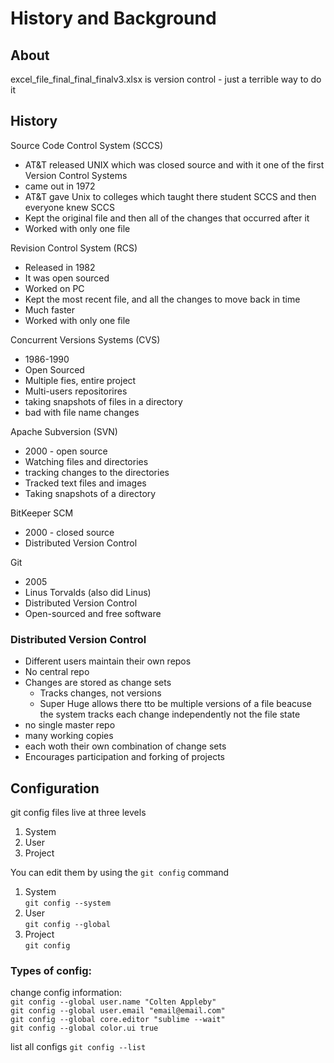 # History and Background

## About
excel_file_final_final_finalv3.xlsx is version control - just a terrible way to do it

## History


Source Code Control System (SCCS)
- AT&T released UNIX which was closed source and with it one of the first Version Control Systems 
- came out in 1972
- AT&T gave Unix to colleges which taught there student SCCS and then everyone knew SCCS
- Kept the original file and then all of the changes that occurred after it
- Worked with only one file

Revision Control System (RCS)
- Released in 1982
- It was open sourced
- Worked on PC
- Kept the most recent file, and all the changes to move back in time
- Much faster
- Worked with only one file

Concurrent Versions Systems (CVS)
- 1986-1990
- Open Sourced
- Multiple fies, entire project
- Multi-users repositorires
- taking snapshots of files in a directory
- bad with file name changes

Apache Subversion (SVN)
- 2000 - open source
- Watching files and directories 
- tracking changes to the directories
- Tracked text files and images
- Taking snapshots of a directory

BitKeeper SCM
- 2000 - closed source 
- Distributed Version Control

Git 
- 2005 
- Linus Torvalds (also did Linus)
- Distributed Version Control
- Open-sourced and free software

### Distributed Version Control
- Different users maintain their own repos
- No central repo
- Changes are stored as change sets
    - Tracks changes, not versions
    - Super Huge allows there tto be multiple versions of a file beacuse the system tracks each change independently not the file state
- no single master repo
- many working copies
- each woth their own combination of change sets
- Encourages participation and forking of projects


## Configuration

git config files live at three levels
1. System
2. User
3. Project

You can edit them by using the ``` git config ``` command

1. System <br>
``` git config --system ```
2. User <br>
``` git config --global ```
3. Project <br>
``` git config ```

### Types of config: <br>
change config information:<br>
``` git config --global user.name "Colten Appleby" ``` <br>
``` git config --global user.email "email@email.com" ``` <br>
``` git config --global core.editor "sublime --wait" ``` <br>
``` git config --global color.ui true ``` <br>

list all configs 
``` git config --list ``` 


